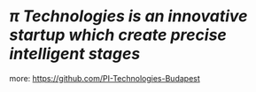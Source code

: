 # *π Technologies is an innovative startup which create precise intelligent stages*

more: https://github.com/PI-Technologies-Budapest

